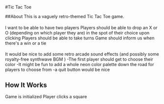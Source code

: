 #Tic Tac Toe

##About
This is a vaguely retro-themed Tic Tac Toe game. 

####
I want to be able to have two players
Players should be able to drop an X or O (depending on which player they are) in the spot of their choice upon clicking
Players should be able to take turns
Game should inform us when there's a win or a tie


####
It would be nice to add some retro arcade sound effects
(and possibly some royalty-free synthwave BGM
)
-The first player should get to choose their color
-It might be fun to add a whole neon color palette down the road for players to choose from 
-a quit button would be nice


## How It Works
Game is initialized
Player clicks a square 